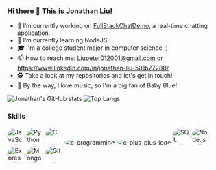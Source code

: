 ### Hi there 👋 This is Jonathan Liu!
- 🔭 I’m currently working on [FullStackChatDemo](https://github.com/Liupeter01/FullStackChattingDemo), a real-time chatting application.
- 🌱 I’m currently learning NodeJS
- 🎓 I'm a college student major in computer science :)
- 📫 How to reach me: Liupeter012001@gmail.com or https://www.linkedin.com/in/jonathan-liu-501b77288/
- 🕵 Take a look at my repositories and let's get in touch!
- 🎵 By the way, I love music, so I'm a big fan of Baby Blue!

![Jonathan's GitHub stats](https://github-readme-stats.vercel.app/api?username=Liupeter01&count_private=true&theme=dark)
![Top Langs](https://github-readme-stats.vercel.app/api/top-langs?username=Liupeter01&layout=compact&count_private=true&theme=dark)

### Skills
<p>
    <img src="https://img.icons8.com/color/48/000000/javascript.png" alt="JavaScript" width="40" style="border-radius:50%;"/>
    <img src="https://img.icons8.com/color/48/000000/python.png" alt="Python" width="40" style="border-radius:50%;"/>
    <img src="https://img.icons8.com/color/48/000000/c.png" alt="C" width="40" style="border-radius:50%;"/>
    <img src="https://img.icons8.com/color/48/c-programming.png" alt="c-programming" style="border-radius:50%;"/>
    <img src="https://img.icons8.com/color/48/c-plus-plus-logo.png" alt="c-plus-plus-logo" style="border-radius:50%;"/>
    <img src="https://img.icons8.com/color/48/000000/sql.png" alt="SQL" width="40" style="border-radius:50%;"/>
    <img src="https://img.icons8.com/color/48/000000/nodejs.png" alt="Node.js" width="40" style="border-radius:50%;"/>
    <img src="https://img.icons8.com/color/48/000000/express.png" alt="Express.js" width="40" style="border-radius:50%;"/>
    <img src="https://img.icons8.com/color/48/000000/mongodb.png" alt="MongoDB" width="40" style="border-radius:50%;"/>
    <img src="https://img.icons8.com/color/48/000000/git.png" alt="Git" width="40" style="border-radius:50%;"/>
</p>
